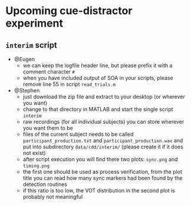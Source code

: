 Upcoming cue-distractor experiment
==================================

`interim` script
----------------

- @Eugen
	- we can keep the logfile header line, but please prefix it with a comment character `#`
	- when you have included output of SOA in your scripts, please remove line 55 in script `read_trials.m`
- @Stephen
	- just download the zip file and extract to your desktop (or wherever you want)
	- change to that directory in MATLAB and start the single script `interim`
	- raw recordings (for all individual subjects) you can store wherever you want them to be
	- files of the current subject needs to be called `participant_production.txt` and `participant_production.wav` and put into subdirectory `data/cdd/interim/` (please create it if it does not exist)
	- after script execution you will find there two plots: `sync.png` and `timing.png`
	- the first one should be used as process verification, from the plot title you can read how many sync markers had been found by the detection routines
	- if this ratio is too low, the VOT distribution in the second plot is probably not meaningful

